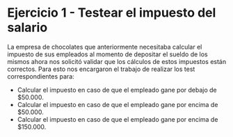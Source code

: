 # Ejercicio 1 - Testear el impuesto del salario

La  empresa de chocolates que anteriormente necesitaba calcular el impuesto de sus empleados al momento de depositar el sueldo de los mismos ahora nos solicitó validar que los cálculos de estos impuestos están correctos. Para esto nos encargaron el trabajo de realizar los test correspondientes para:

- Calcular el impuesto en caso de que el empleado gane por debajo de $50.000.
- Calcular el impuesto en caso de que el empleado gane por encima de $50.000.
- Calcular el impuesto en caso de que el empleado gane por encima de $150.000.
